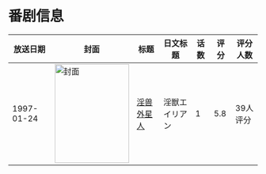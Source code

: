 # 番剧信息

|放送日期|封面|标题|日文标题|话数|评分|评分人数|
|---|---|---|---|---|---|---|
|1997-01-24|<img src="/img/no_icon_subject.png" alt="封面" style="width:150px;height:200px;object-fit:cover;">|[淫兽外星人](https://bangumi.tv/subject/114092)|淫獣エイリアン|1|5.8|39人评分|
